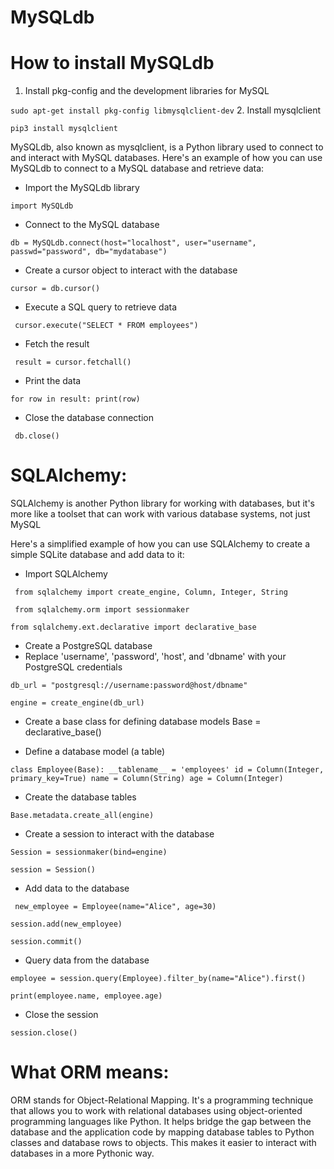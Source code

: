 # MySQLdb

# How to install MySQLdb
1. Install pkg-config and the development libraries for MySQL
 
`sudo apt-get install pkg-config libmysqlclient-dev`
2. Install mysqlclient
 
`pip3 install mysqlclient`

MySQLdb, also known as mysqlclient, is a Python library used to connect to and interact with MySQL databases.
Here's an example of how you can use MySQLdb to connect to a MySQL database and retrieve data:
* Import the MySQLdb library

 `import MySQLdb`

* Connect to the MySQL database

` db = MySQLdb.connect(host="localhost", user="username", passwd="password", db="mydatabase") `

* Create a cursor object to interact with the database

 `cursor = db.cursor()`

* Execute a SQL query to retrieve data

` cursor.execute("SELECT * FROM employees")`

* Fetch the result

` result = cursor.fetchall()`

* Print the data

`for row in result:
    print(row)`

* Close the database connection

` db.close()`

# SQLAlchemy:

SQLAlchemy is another Python library for working with databases, but it's more like a toolset that can work with various database systems, not just MySQL

Here's a simplified example of how you can use SQLAlchemy to create a simple SQLite database and add data to it:

* Import SQLAlchemy

` from sqlalchemy import create_engine, Column, Integer, String`

` from sqlalchemy.orm import sessionmaker`

`from sqlalchemy.ext.declarative import declarative_base`

* Create a PostgreSQL database
* Replace 'username', 'password', 'host', and 'dbname' with your PostgreSQL credentials

`db_url = "postgresql://username:password@host/dbname"`

`engine = create_engine(db_url)`

* Create a base class for defining database models
Base = declarative_base()

* Define a database model (a table)

`class Employee(Base):
    __tablename__ = 'employees'
    id = Column(Integer, primary_key=True)
    name = Column(String)
    age = Column(Integer)`

* Create the database tables

`Base.metadata.create_all(engine)`

* Create a session to interact with the database

`Session = sessionmaker(bind=engine)`

`session = Session()`

* Add data to the database

` new_employee = Employee(name="Alice", age=30)`

`session.add(new_employee)`

`session.commit()`

* Query data from the database

`employee = session.query(Employee).filter_by(name="Alice").first()`

`print(employee.name, employee.age)`

* Close the session

`session.close()`

# What ORM means:

ORM stands for Object-Relational Mapping. It's a programming technique that allows you to work with relational databases using object-oriented programming languages like Python. 
It helps bridge the gap between the database and the application code by mapping database tables to Python classes and database rows to objects. This makes it easier to interact with databases in a more Pythonic way.

